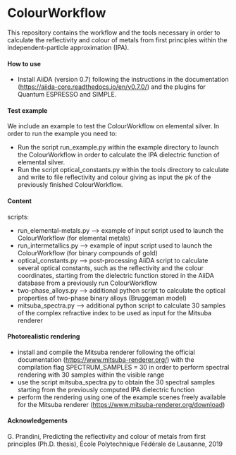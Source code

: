 # ColourWorkflow
This repository contains the workflow and the tools necessary in order to calculate the reflectivity and colour of metals from first principles within the independent-particle approximation (IPA).

#### How to use

- Install AiiDA (version 0.7) following the instructions in the documentation (https://aiida-core.readthedocs.io/en/v0.7.0/) and the plugins for Quantum ESPRESSO and SIMPLE.

#### Test example

We include an example to test the ColourWorkflow on elemental silver.
In order to run the example you need to:

- Run the script run_example.py within the example directory to launch the ColourWorkflow in order to calculate the IPA dielectric function of elemental silver.
- Run the script optical_constants.py within the tools directory to calculate and write to file reflectivity and colour giving as input the pk of the previously finished ColourWorkflow.

#### Content

scripts:
- run_elemental-metals.py          --> example of input script used to launch the ColourWorkflow (for elemental metals)
- run_intermetallics.py            --> example of input script used to launch the ColourWorkflow (for binary compounds of gold)
- optical_constants.py             --> post-processing AiiDA script to calculate several optical constants, such as the reflectivity and the colour coordinates, starting from the dielectric function stored in the AiiDA database from a previously run ColourWorkflow
- two-phase_alloys.py              --> additional python script to calculate the optical properties of two-phase binary alloys (Bruggeman model)
- mitsuba_spectra.py               --> additional python script to calculate 30 samples of the complex refractive index to be used as input for the Mitsuba renderer

#### Photorealistic rendering

- install and compile the Mitsuba renderer following the official documentation (https://www.mitsuba-renderer.org/) with the compilation flag SPECTRUM_SAMPLES = 30 in order to perform spectral rendering with 30 samples within the visible range
- use the script mitsuba_spectra.py to obtain the 30 spectral samples starting from the previously computed IPA dielectric function 
- perform the rendering using one of the example scenes freely available for the Mitsuba renderer (https://www.mitsuba-renderer.org/download)


#### Acknowledgements

G. Prandini, Predicting the reflectivity and colour of metals from first principles (Ph.D. thesis), École Polytechnique Fédérale de Lausanne, 2019

